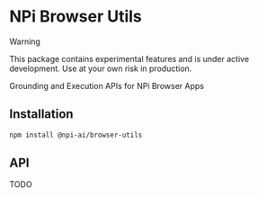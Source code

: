# NPi Browser Utils

> [!WARNING]
> This package contains experimental features and is under active development. Use at your own risk in production.

Grounding and Execution APIs for NPi Browser Apps

## Installation

```bash
npm install @npi-ai/browser-utils
```

## API

TODO
